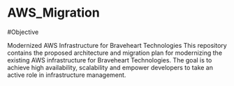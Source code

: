 # AWS_Migration

#Objective

Modernized AWS Infrastructure for Braveheart Technologies
This repository contains the proposed architecture and migration plan for modernizing the existing AWS infrastructure for Braveheart Technologies. The goal is to achieve high availability, scalability and empower developers to take an active role in infrastructure management.
